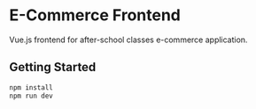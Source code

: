 # E-Commerce Frontend

Vue.js frontend for after-school classes e-commerce application.

## Getting Started

```bash
npm install
npm run dev
```